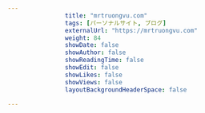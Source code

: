 ---
                title: "mrtruongvu.com"
                tags: [パーソナルサイト, ブログ]
                externalUrl: "https://mrtruongvu.com"
                weight: 84
                showDate: false
                showAuthor: false
                showReadingTime: false
                showEdit: false
                showLikes: false
                showViews: false
                layoutBackgroundHeaderSpace: false
                ---

